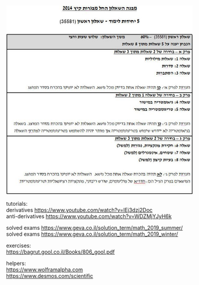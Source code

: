 ![struct](https://github.com/yehonadav/math_course/blob/master/five_units/806/struct.JPG?raw=true)  

tutorials:  
derivatives  https://www.youtube.com/watch?v=lEj3dzj2Doc  
anti-derivatives  https://www.youtube.com/watch?v=WDZMjYJyH6k  
  

solved exams  https://www.geva.co.il/solution_term/math_2019_summer/  
solved exams  https://www.geva.co.il/solution_term/math_2019_winter/  
  
  
exercises:  
https://bagrut.gool.co.il/Books/806_gool.pdf  
  
helpers:  
https://www.wolframalpha.com  
https://www.desmos.com/scientific  
